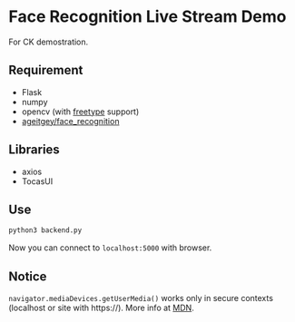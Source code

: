 # Face Recognition Live Stream Demo
For CK demostration.

## Requirement
- Flask
- numpy
- opencv (with [freetype](https://docs.opencv.org/master/d9/dfa/classcv_1_1freetype_1_1FreeType2.html) support)
- [ageitgey/face_recognition](https://github.com/ageitgey/face_recognition)

## Libraries
- axios
- TocasUI

## Use
```bash
python3 backend.py
```
Now you can connect to `localhost:5000` with browser.

## Notice
`navigator.mediaDevices.getUserMedia()` works only in secure contexts (localhost or site with https://).
More info at [MDN](https://developer.mozilla.org/en-US/docs/Web/API/MediaDevices/getUserMedia#Security).